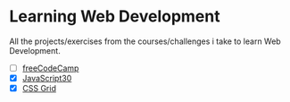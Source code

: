 # Learning Web Development

All the projects/exercises from the courses/challenges i take to learn Web Development.

- [ ] [freeCodeCamp](/freecodecamp/README.md)
- [X] [JavaScript30](/javascript30/README.md)
- [X] [CSS Grid](/css-grid/README.md)